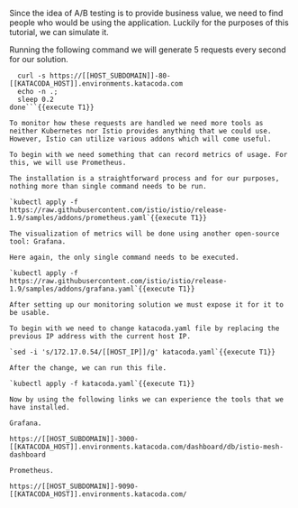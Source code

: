 Since the idea of A/B testing is to provide business value, we need to find people who would be using the application. Luckily for the purposes of this tutorial, we can simulate it.

Running the following command we will generate 5 requests every second for our solution.

```while true; do
  curl -s https://[[HOST_SUBDOMAIN]]-80-[[KATACODA_HOST]].environments.katacoda.com
  echo -n .;
  sleep 0.2
done```{{execute T1}}

To monitor how these requests are handled we need more tools as neither Kubernetes nor Istio provides anything that we could use. However, Istio can utilize various addons which will come useful.

To begin with we need something that can record metrics of usage. For this, we will use Prometheus.

The installation is a straightforward process and for our purposes, nothing more than single command needs to be run.

`kubectl apply -f https://raw.githubusercontent.com/istio/istio/release-1.9/samples/addons/prometheus.yaml`{{execute T1}}

The visualization of metrics will be done using another open-source tool: Grafana. 

Here again, the only single command needs to be executed.

`kubectl apply -f https://raw.githubusercontent.com/istio/istio/release-1.9/samples/addons/grafana.yaml`{{execute T1}}

After setting up our monitoring solution we must expose it for it to be usable.

To begin with we need to change katacoda.yaml file by replacing the previous IP address with the current host IP.

`sed -i 's/172.17.0.54/[[HOST_IP]]/g' katacoda.yaml`{{execute T1}}

After the change, we can run this file.

`kubectl apply -f katacoda.yaml`{{execute T1}}

Now by using the following links we can experience the tools that we have installed.

Grafana.

https://[[HOST_SUBDOMAIN]]-3000-[[KATACODA_HOST]].environments.katacoda.com/dashboard/db/istio-mesh-dashboard

Prometheus.

https://[[HOST_SUBDOMAIN]]-9090-[[KATACODA_HOST]].environments.katacoda.com/

